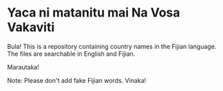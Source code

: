 # Yaca ni matanitu mai Na Vosa Vakaviti
Bula! This is a repository containing country names in the Fijian language. 
The files are searchable in English and Fijian.

Marautaka!

Note: Please don't add fake Fijian words. Vinaka!
